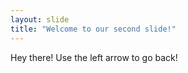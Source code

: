 ```yaml
---
layout: slide
title: "Welcome to our second slide!"
---
```

Hey there!
 Use the left arrow to go back!
